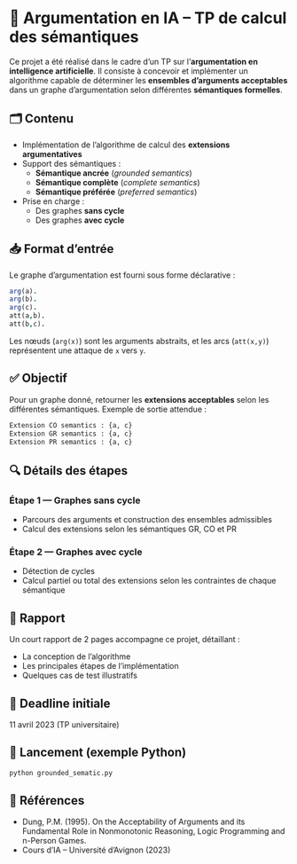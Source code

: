 # 🧠 Argumentation en IA – TP de calcul des sémantiques

Ce projet a été réalisé dans le cadre d’un TP sur l’**argumentation en intelligence artificielle**. Il consiste à concevoir et implémenter un algorithme capable de déterminer les **ensembles d’arguments acceptables** dans un graphe d’argumentation selon différentes **sémantiques formelles**.

## 🗂️ Contenu

- Implémentation de l’algorithme de calcul des **extensions argumentatives**
- Support des sémantiques :
  - **Sémantique ancrée** (*grounded semantics*)
  - **Sémantique complète** (*complete semantics*)
  - **Sémantique préférée** (*preferred semantics*)
- Prise en charge :
  - Des graphes **sans cycle**
  - Des graphes **avec cycle**

## 📥 Format d’entrée

Le graphe d’argumentation est fourni sous forme déclarative :

```prolog
arg(a).
arg(b).
arg(c).
att(a,b).
att(b,c).
```

Les nœuds (`arg(x)`) sont les arguments abstraits, et les arcs (`att(x,y)`) représentent une attaque de `x` vers `y`.

## ✅ Objectif

Pour un graphe donné, retourner les **extensions acceptables** selon les différentes sémantiques. Exemple de sortie attendue :

```txt
Extension CO semantics : {a, c}
Extension GR semantics : {a, c}
Extension PR semantics : {a, c}
```

## 🔍 Détails des étapes

### Étape 1 — Graphes sans cycle

- Parcours des arguments et construction des ensembles admissibles
- Calcul des extensions selon les sémantiques GR, CO et PR

### Étape 2 — Graphes avec cycle

- Détection de cycles
- Calcul partiel ou total des extensions selon les contraintes de chaque sémantique

## 📄 Rapport

Un court rapport de 2 pages accompagne ce projet, détaillant :
- La conception de l’algorithme
- Les principales étapes de l’implémentation
- Quelques cas de test illustratifs

## 📅 Deadline initiale

11 avril 2023 (TP universitaire)

## 🚀 Lancement (exemple Python)

```bash
python grounded_sematic.py
```

## 🧠 Références

- Dung, P.M. (1995). On the Acceptability of Arguments and its Fundamental Role in Nonmonotonic Reasoning, Logic Programming and n-Person Games.
- Cours d’IA – Université d’Avignon (2023)
